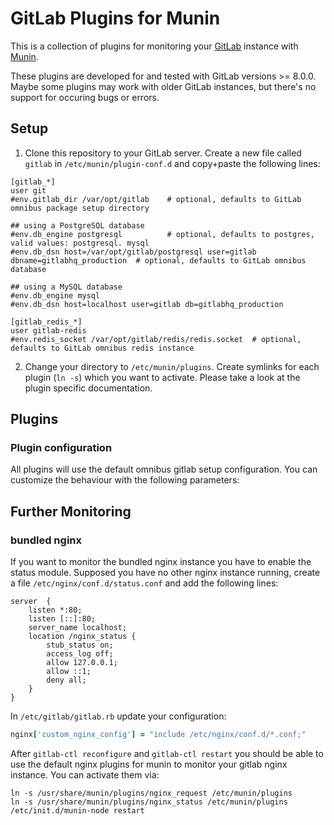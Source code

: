 
# GitLab Plugins for Munin #

This is a collection of plugins for monitoring your [GitLab](http://www.gitlab.com/) instance with
[Munin](http://munin-monitoring.org/).

These plugins are developed for and tested with GitLab versions >= 8.0.0.
Maybe some plugins may work with older GitLab instances, but there's no
support for occuring bugs or errors.


## Setup ##

1. Clone this repository to your GitLab server. Create a new file called ```gitlab``` in ```/etc/munin/plugin-conf.d```
and copy+paste the following lines:
```
[gitlab_*]
user git
#env.gitlab_dir /var/opt/gitlab    # optional, defaults to GitLab omnibus package setup directory

## using a PostgreSQL database
#env.db_engine postgresql          # optional, defaults to postgres, valid values: postgresql. mysql
#env.db_dsn host=/var/opt/gitlab/postgresql user=gitlab dbname=gitlabhq_production  # optional, defaults to GitLab omnibus database

## using a MySQL database
#env.db_engine mysql
#env.db_dsn host=localhost user=gitlab db=gitlabhq_production

[gitlab_redis_*]
user gitlab-redis
#env.redis_socket /var/opt/gitlab/redis/redis.socket  # optional, defaults to GitLab omnibus redis instance
```
2. Change your directory to ```/etc/munin/plugins```. Create symlinks for each plugin (```ln -s```) which you want to
activate. Please take a look at the plugin specific documentation.


## Plugins ##

### Plugin configuration ###

All plugins will use the default omnibus gitlab setup configuration. You can customize the behaviour with the following parameters:




## Further Monitoring ##

### bundled nginx ###

If you want to monitor the bundled nginx instance you have to enable the status module. Supposed you have no other
nginx instance running, create a file ```/etc/nginx/conf.d/status.conf``` and add the following lines:

```
server  {
    listen *:80;
    listen [::]:80;
    server_name localhost;
    location /nginx_status {
        stub_status on;
        access_log off;
        allow 127.0.0.1;
        allow ::1;
        deny all;
    }
}
```

In ```/etc/gitlab/gitlab.rb``` update your configuration:
```ruby
nginx['custom_nginx_config'] = "include /etc/nginx/conf.d/*.conf;"
```

After ```gitlab-ctl reconfigure``` and ```gitlab-ctl restart``` you should be able to use the default nginx plugins for
munin to monitor your gitlab nginx instance. You can activate them via:

```
ln -s /usr/share/munin/plugins/nginx_request /etc/munin/plugins
ln -s /usr/share/munin/plugins/nginx_status /etc/munin/plugins
/etc/init.d/munin-node restart
```
